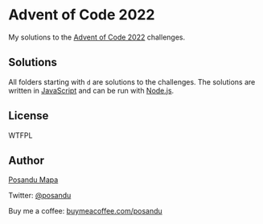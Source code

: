 # Advent of Code 2022

My solutions to the [Advent of Code 2022](https://adventofcode.com/2022) challenges.

## Solutions

All folders starting with `d` are solutions to the challenges. The solutions are written in [JavaScript](https://developer.mozilla.org/en-US/docs/Web/JavaScript) and can be run with [Node.js](https://nodejs.org/en/).

## License

WTFPL 

## Author

[Posandu Mapa](https://github.com/posandu)

Twitter: [@posandu](https://twitter.com/posandu)

Buy me a coffee: [buymeacoffee.com/posandu](https://www.buymeacoffee.com/posandu)


